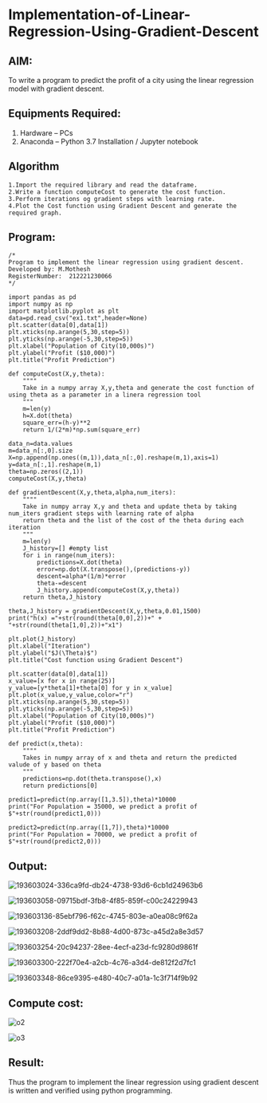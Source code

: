 # Implementation-of-Linear-Regression-Using-Gradient-Descent

## AIM:
To write a program to predict the profit of a city using the linear regression model with gradient descent.

## Equipments Required:
1. Hardware – PCs
2. Anaconda – Python 3.7 Installation / Jupyter notebook

## Algorithm
```
1.Import the required library and read the dataframe.
2.Write a function computeCost to generate the cost function.
3.Perform iterations og gradient steps with learning rate.
4.Plot the Cost function using Gradient Descent and generate the required graph.
```
## Program:
```
/*
Program to implement the linear regression using gradient descent.
Developed by: M.Mothesh
RegisterNumber:  212221230066
*/
```
```
import pandas as pd
import numpy as np
import matplotlib.pyplot as plt
data=pd.read_csv("ex1.txt",header=None)
plt.scatter(data[0],data[1])
plt.xticks(np.arange(5,30,step=5))
plt.yticks(np.arange(-5,30,step=5))
plt.xlabel("Population of City(10,000s)")
plt.ylabel("Profit ($10,000)")
plt.title("Profit Prediction")

def computeCost(X,y,theta):
    """"
    Take in a numpy array X,y,theta and generate the cost function of using theta as a parameter in a linera regression tool   
    """
    m=len(y) 
    h=X.dot(theta) 
    square_err=(h-y)**2
    return 1/(2*m)*np.sum(square_err) 

data_n=data.values
m=data_n[:,0].size
X=np.append(np.ones((m,1)),data_n[:,0].reshape(m,1),axis=1)
y=data_n[:,1].reshape(m,1)
theta=np.zeros((2,1))
computeCost(X,y,theta) 

def gradientDescent(X,y,theta,alpha,num_iters):
    """"
    Take in numpy array X,y and theta and update theta by taking num_iters gradient steps with learning rate of alpha 
    return theta and the list of the cost of the theta during each iteration
    """
    m=len(y)
    J_history=[] #empty list
    for i in range(num_iters):
        predictions=X.dot(theta)
        error=np.dot(X.transpose(),(predictions-y))
        descent=alpha*(1/m)*error
        theta-=descent
        J_history.append(computeCost(X,y,theta))
    return theta,J_history

theta,J_history = gradientDescent(X,y,theta,0.01,1500)
print("h(x) ="+str(round(theta[0,0],2))+" + "+str(round(theta[1,0],2))+"x1")

plt.plot(J_history)
plt.xlabel("Iteration")
plt.ylabel("$J(\Theta)$")
plt.title("Cost function using Gradient Descent")

plt.scatter(data[0],data[1])
x_value=[x for x in range(25)]
y_value=[y*theta[1]+theta[0] for y in x_value]
plt.plot(x_value,y_value,color="r")
plt.xticks(np.arange(5,30,step=5))
plt.yticks(np.arange(-5,30,step=5))
plt.xlabel("Population of City(10,000s)")
plt.ylabel("Profit ($10,000)")
plt.title("Profit Prediction")

def predict(x,theta):
    """"
    Takes in numpy array of x and theta and return the predicted valude of y based on theta
    """
    predictions=np.dot(theta.transpose(),x)
    return predictions[0]

predict1=predict(np.array([1,3.5]),theta)*10000
print("For Population = 35000, we predict a profit of $"+str(round(predict1,0)))

predict2=predict(np.array([1,7]),theta)*10000
print("For Population = 70000, we predict a profit of $"+str(round(predict2,0)))
```

## Output:
![193603024-336ca9fd-db24-4738-93d6-6cb1d24963b6](https://user-images.githubusercontent.com/94170892/193615212-c27f6633-616f-4220-8d24-669d6cdfce78.png)

![193603058-09715bdf-3fb8-4f85-859f-c00c24229943](https://user-images.githubusercontent.com/94170892/193615249-c2103ac4-1e89-4d05-8053-cbd657667998.png)

![193603136-85ebf796-f62c-4745-803e-a0ea08c9f62a](https://user-images.githubusercontent.com/94170892/193615277-36523c62-1600-4277-b098-cc1c54454ba2.png)

![193603208-2ddf9dd2-8b88-4d00-873c-a45d2a8e3d57](https://user-images.githubusercontent.com/94170892/193615322-566d94e8-cf1e-449b-9dbb-3ab034d4ac59.png)

![193603254-20c94237-28ee-4ecf-a23d-fc9280d9861f](https://user-images.githubusercontent.com/94170892/193615357-5e3e6328-698f-40ad-9b5f-56ce6ceb8e3a.png)

![193603300-222f70e4-a2cb-4c76-a3d4-de812f2d7fc1](https://user-images.githubusercontent.com/94170892/193615385-6430b816-9c84-4a06-a92f-07c86fb8a182.png)

![193603348-86ce9395-e480-40c7-a01a-1c3f714f9b92](https://user-images.githubusercontent.com/94170892/193615411-e50cd6ee-0267-4173-bf89-488e0d153b88.png)

## Compute cost:
![o2](https://user-images.githubusercontent.com/94170892/200654814-c002e336-2c60-403a-bd55-cc2ec39390fe.jpg)

![o3](https://user-images.githubusercontent.com/94170892/200654874-7565541e-1f8a-4c94-973b-c1a900282d29.jpg)




## Result:
Thus the program to implement the linear regression using gradient descent is written and verified using python programming.
